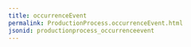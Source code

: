 ```yaml
---
title: occurrenceEvent
permalink: ProductionProcess.occurrenceEvent.html
jsonid: productionprocess_occurrenceevent
---
```

